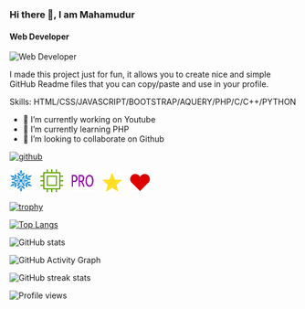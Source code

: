### Hi there 👋, I am Mahamudur
#### Web Developer
![Web Developer](https://arturssmirnovs.github.io/github-profile-readme-generator/images/banner.png)

I made this project just for fun, it allows you to create nice and simple GitHub Readme files that you can copy/paste and use in your profile.

Skills: HTML/CSS/JAVASCRIPT/BOOTSTRAP/AQUERY/PHP/C/C++/PYTHON

- 🔭 I’m currently working on Youtube 
- 🌱 I’m currently learning PHP 
- 👯 I’m looking to collaborate on Github 


[<img src='https://cdn.jsdelivr.net/npm/simple-icons@3.0.1/icons/github.svg' alt='github' height='40'>](https://github.com/Mahamudur10)  

<a href='https://archiveprogram.github.com/'><img src='https://raw.githubusercontent.com/acervenky/animated-github-badges/master/assets/acbadge.gif' width='40' height='40'></a> <a href='https://docs.github.com/en/developers'><img src='https://raw.githubusercontent.com/acervenky/animated-github-badges/master/assets/devbadge.gif' width='40' height='40'></a> <a href='https://github.com/pricing'><img src='https://raw.githubusercontent.com/acervenky/animated-github-badges/master/assets/pro.gif' width='40' height='40'></a> <a href='https://stars.github.com/'><img src='https://raw.githubusercontent.com/acervenky/animated-github-badges/master/assets/starbadge.gif' width='35' height='35'></a> <a href='https://docs.github.com/en/github/supporting-the-open-source-community-with-github-sponsors'><img src='https://raw.githubusercontent.com/acervenky/animated-github-badges/master/assets/sponsorbadge.gif' width='35' height='35'></a> 

[![trophy](https://github-profile-trophy.vercel.app/?username=Mahamudur10)](https://github.com/ryo-ma/github-profile-trophy)

[![Top Langs](https://github-readme-stats.vercel.app/api/top-langs/?username=Mahamudur10)](https://github.com/anuraghazra/github-readme-stats)

![GitHub stats](https://github-readme-stats.vercel.app/api?username=Mahamudur10&show_icons=true)  

![GitHub Activity Graph](https://activity-graph.herokuapp.com/graph?username=Mahamudur10)  

![GitHub streak stats](https://streak-stats.demolab.com/?user=Mahamudur10)  

![Profile views](https://gpvc.arturio.dev/Mahamudur10)  
